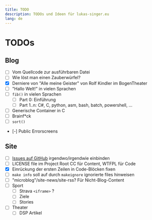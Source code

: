 ```yaml
---
title: TODO
description: TODOs und Ideen für lukas-singer.eu
lang: de
---
```


# TODOs

## Blog

- [ ] Vom Quellcode zur ausführbaren Datei
- [ ] Wie löst man einen Zauberwürfel?
- [X] Derniere von "Alle meine Geister" von Rolf Kindler im BogenTheater
- [ ] "Hallo Welt!" in vielen Sprachen
- [ ] `fib()` in vielen Sprachen
    - [ ] Part 0: Einführung
    - [ ] Part 1..n: C#, C, python, asm, bash, batch, powershell, ...
- [ ] Generische Container in C
- [ ] Brainf*ck
- [ ] `sort()`
- [-] Public Errorscreens

## Site

- [ ] [Issues auf GitHub](https://github.com/linluk/lukas-singer.eu/issues) irgendwo/irgendwie einbinden
- [ ] LICENSE file im Project Root CC für Content, WTFPL für Code
- [X] Einrückung der ersten Zeilen in Code-Blöcken fixen
- [ ] `make info` soll auf durch `makeignore` ignorierte files hinweisen
- [ ] "microblog"/site-news/site-rss? Für Nicht-Blog-Content
- [ ] Sport
    - [ ] Strava `<iframe>` ?
    - [ ] Ziele
    - [ ] Stories
- [ ] Theater
    - [ ] DSP Artikel
